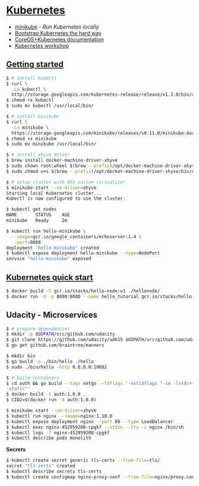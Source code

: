 # [Kubernetes](http://kubernetes.io/)

- [minikube](https://github.com/kubernetes/minikube) - _Run Kubernetes locally_
- [Bootstrap Kubernetes the hard way](https://github.com/kelseyhightower/kubernetes-the-hard-way)
- [CoreOS+Kubernetes documentation](https://github.com/coreos/coreos-kubernetes)
- [Kubernetes workshop](https://github.com/kelseyhightower/intro-to-kubernetes-workshop)

## [Getting started](http://kubernetes.io/docs/getting-started-guides/minikube/#install-kubectl)

```Bash
$ # install kubectl
$ curl \
  -Lo kubectl \
  http://storage.googleapis.com/kubernetes-release/release/v1.3.0/bin/darwin/amd64/kubectl
$ chmod +x kubectl
$ sudo mv kubectl /usr/local/bin/

$ # install minikube
$ curl \
  -Lo minikube \
  https://storage.googleapis.com/minikube/releases/v0.11.0/minikube-darwin-amd64
$ chmod +x minikube
$ sudo mv minikube /usr/local/bin/

$ # install xhyve driver
$ brew install docker-machine-driver-xhyve
$ sudo chown root:wheel $(brew --prefix)/opt/docker-machine-driver-xhyve/bin/docker-machine-driver-xhyve
$ sudo chmod u+s $(brew --prefix)/opt/docker-machine-driver-xhyve/bin/docker-machine-driver-xhyve
```

```Bash
$ # setup cluster with OSX native virtualizer
$ minikube start --vm-driver=xhyve
Starting local Kubernetes cluster...
Kubectl is now configured to use the cluster.

$ kubectl get nodes
NAME       STATUS    AGE
minikube   Ready     2m

$ kubectl run hello-minikube \
  --image=gcr.io/google_containers/echoserver:1.4 \
  --port=8080
deployment "hello-minikube" created
$ kubectl expose deployment hello-minikube --type=NodePort
service "hello-minikube" exposed
```

## [Kubernetes quick start](http://kubernetes.io/docs/hellonode/)

```Bash
$ docker build -t gcr.io/stacks/hello-node:v1 ./hellonode/
$ docker run -d -p 8080:8080 --name hello_tutorial gcr.io/stacks/hello-node:v1
```

## Udacity - Microservices

```Bash
$ # prepare dependencies
$ mkdir -p $GOPATH/src/github.com/udacity
$ git clone https://github.com/udacity/ud615 $GOPATH/src/github.com/udacity/ud615
$ go get github.com/braintree/manners

$ mkdir bin
$ go build -o ./bin/hello ./hello
$ sudo ./bin/hello -http 0.0.0.0:10082

$ # build containers
$ cd auth && go build --tags netgo --ldflags '-extldflags "-lm -lstdc++
-static"'
$ docker build -t auth:1.0.0 .
$ CID2=$(docker run -d auth:1.0.0)
```

```Bash
$ minikube start --vm-driver=xhyve
$ kubectl run nginx --image=nginx:1.10.0
$ kubectl expose deployment nginx --port 80 --type LoadBalancer
$ kubectl exec nginx-452959208-cpgkf --stdin --tty -c nginx /bin/sh
$ kubectl logs -f nginx-452959208-cpgkf
$ kubectl describe pods monolith
```

__Secrets__

```Bash
$ kubectl create secret generic tls-certs --from-file=tls/
secret "tls-certs" created
$ kubectl describe secrets tls-certs
$ kubectl create configmap nginx-proxy-conf --from-file=nginx/proxy.conf
```
